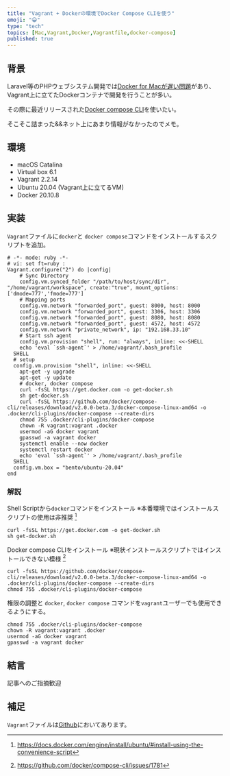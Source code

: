 ```yaml
---
title: "Vagrant + Dockerの環境でDocker Compose CLIを使う"
emoji: "😀"
type: "tech"
topics: [Mac,Vagrant,Docker,Vagrantfile,docker-compose]
published: true
---
```

## 背景

Laravel等のPHPウェブシステム開発では[Docker for Macが遅い問題](https://qiita.com/ucan-lab/items/a88e2e5c2a79f2426163)があり、Vagrant上に立てたDockerコンテナで開発を行うことが多い。

その際に最近リリースされた[Docker compose CLI](https://github.com/docker/compose-cli)を使いたい。

そこそこ詰まった&&ネット上にあまり情報がなかったのでメモ。

## 環境

- macOS Catalina
- Virtual box 6.1
- Vagrant 2.2.14
- Ubuntu 20.04 (Vagrant上に立てるVM)
- Docker 20.10.8

## 実装

`Vagrant`ファイルに`docker`と `docker compose`コマンドをインストールするスクリプトを追加。

```Ruby:Vagrantfile
# -*- mode: ruby -*-
# vi: set ft=ruby :
Vagrant.configure("2") do |config|
    # Sync Directory
    config.vm.synced_folder "/path/to/host/sync/dir", "/home/vagrant/workspace", create:"true", mount_options: ['dmode=777','fmode=777']
    # Mapping ports
    config.vm.network "forwarded_port", guest: 8000, host: 8000
    config.vm.network "forwarded_port", guest: 3306, host: 3306
    config.vm.network "forwarded_port", guest: 8080, host: 8080
    config.vm.network "forwarded_port", guest: 4572, host: 4572
    config.vm.network "private_network", ip: "192.168.33.10"
    # Start ssh agent
    config.vm.provision "shell", run: "always", inline: <<-SHELL
    echo 'eval `ssh-agent`' > /home/vagrant/.bash_profile
  SHELL
  # setup
  config.vm.provision "shell", inline: <<-SHELL
    apt-get -y upgrade
    apt-get -y update
    # docker, docker compose
    curl -fsSL https://get.docker.com -o get-docker.sh
    sh get-docker.sh
    curl -fsSL https://github.com/docker/compose-cli/releases/download/v2.0.0-beta.3/docker-compose-linux-amd64 -o .docker/cli-plugins/docker-compose --create-dirs
    chmod 755 .docker/cli-plugins/docker-compose
    chown -R vagrant:vagrant .docker
    usermod -aG docker vagrant
    gpasswd -a vagrant docker
    systemctl enable --now docker
    systemctl restart docker
    echo 'eval `ssh-agent`' > /home/vagrant/.bash_profile
  SHELL
  config.vm.box = "bento/ubuntu-20.04"
end

```

### 解説

Shell Scriptから`docker`コマンドをインストール
※本番環境ではインストールスクリプトの使用は非推奨 [^1]

```shell
curl -fsSL https://get.docker.com -o get-docker.sh
sh get-docker.sh
```

Docker compose CLIをインストール
※現状インストールスクリプトではインストールできない模様 [^2]

```shell
curl -fsSL https://github.com/docker/compose-cli/releases/download/v2.0.0-beta.3/docker-compose-linux-amd64 -o .docker/cli-plugins/docker-compose --create-dirs
chmod 755 .docker/cli-plugins/docker-compose
```

権限の調整と
`docker`, `docker compose` コマンドを`vagrant`ユーザーでも使用できるようにする。

```shell
chmod 755 .docker/cli-plugins/docker-compose
chown -R vagrant:vagrant .docker
usermod -aG docker vagrant
gpasswd -a vagrant docker
```

## 結言

記事へのご指摘歓迎

## 補足

`Vagrant`ファイルは[Github](https://github.com/yasuaki640/vagrant-for-docker)においてあります。

[^1]: https://docs.docker.com/engine/install/ubuntu/#install-using-the-convenience-script
[^2]: https://github.com/docker/compose-cli/issues/1781

